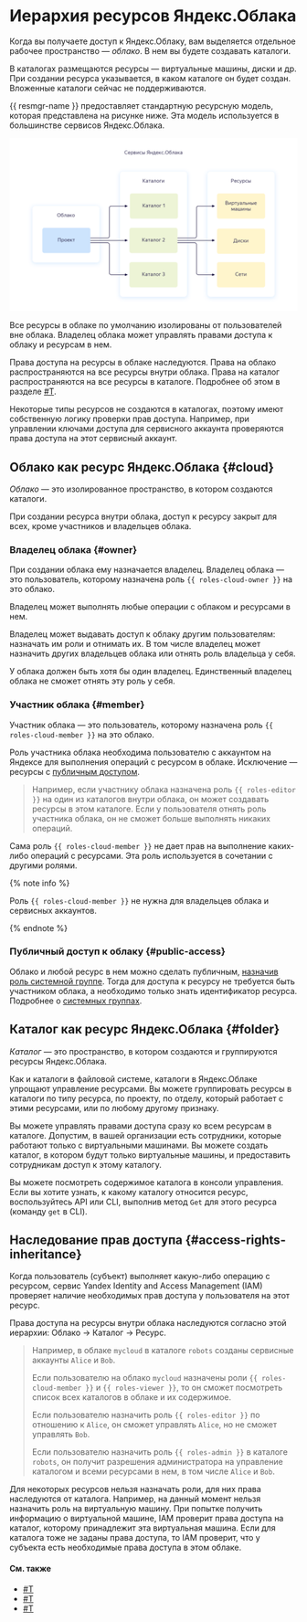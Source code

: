 # Иерархия ресурсов Яндекс.Облака

Когда вы получаете доступ к Яндекс.Облаку, вам выделяется отдельное рабочее пространство — _облако_. В нем вы будете создавать каталоги.

В каталогах размещаются ресурсы — виртуальные машины, диски и др. При создании ресурса указывается, в каком каталоге он будет создан. Вложенные каталоги сейчас не поддерживаются.

{{ resmgr-name }} предоставляет стандартную ресурсную модель, которая представлена на рисунке ниже. Эта модель используется в большинстве сервисов Яндекс.Облака.

![image](../../_assets/resource-structure.png)

Все ресурсы в облаке по умолчанию изолированы от пользователей вне облака. Владелец облака может управлять правами доступа к облаку и ресурсам в нем.

Права доступа на ресурсы в облаке наследуются. Права на облако распространяются на все ресурсы внутри облака. Права на каталог распространяются на все ресурсы в каталоге. Подробнее об этом в разделе [#T](#access-rights-inheritance).

Некоторые типы ресурсов не создаются в каталогах, поэтому имеют собственную логику проверки прав доступа. Например, при управлении ключами доступа для сервисного аккаунта проверяются права доступа на этот сервисный аккаунт.


## Облако как ресурс Яндекс.Облака {#cloud}

_Облако_ — это изолированное пространство, в котором создаются каталоги.

При создании ресурса внутри облака, доступ к ресурсу закрыт для всех, кроме участников и владельцев облака.

### Владелец облака {#owner}

При создании облака ему назначается владелец. Владелец облака — это пользователь, которому назначена роль `{{ roles-cloud-owner }}` на это облако.

Владелец может выполнять любые операции с облаком и ресурсами в нем.

Владелец может выдавать доступ к облаку другим пользователям: назначать им роли и отнимать их. В том числе владелец может назначить других владельцев облака или отнять роль владельца у себя.

У облака должен быть хотя бы один владелец. Единственный владелец облака не сможет отнять эту роль у себя.

### Участник облака {#member}

Участник облака — это пользователь, которому назначена роль `{{ roles-cloud-member }}` на это облако.

Роль участника облака необходима пользователю с аккаунтом на Яндексе для выполнения операций с ресурсом в облаке. Исключение — ресурсы с [публичным доступом](#public-access).

> Например, если участнику облака назначена роль `{{ roles-editor }}` на один из каталогов внутри облака, он может создавать ресурсы в этом каталоге. Если у пользователя отнять роль участника облака, он не сможет больше выполнять никаких операций.

Сама роль `{{ roles-cloud-member }}` не дает прав на выполнение каких-либо операций с ресурсами. Эта роль используется в сочетании с другими ролями.

{% note info %}

Роль `{{ roles-cloud-member }}` не нужна для владельцев облака и сервисных аккаунтов.

{% endnote %}

### Публичный доступ к облаку {#public-access}

Облако и любой ресурс в нем можно сделать публичным, [назначив роль системной группе](../../iam/operations/roles/grant.md#access-to-all). Тогда для доступа к ресурсу не требуется быть участником облака, а необходимо только знать идентификатор ресурса. Подробнее о [системных группах](../../iam/concepts/access-control/system-group.md).

## Каталог как ресурс Яндекс.Облака {#folder}

_Каталог_ — это пространство, в котором создаются и группируются ресурсы Яндекс.Облака.

Как и каталоги в файловой системе, каталоги в Яндекс.Облаке упрощают управление ресурсами. Вы можете группировать ресурсы в каталоги по типу ресурса, по проекту, по отделу, который работает с этими ресурсами, или по любому другому признаку.

Вы можете управлять правами доступа сразу ко всем ресурсам в каталоге. Допустим, в вашей организации есть сотрудники, которые работают только с виртуальными машинами. Вы можете создать каталог, в котором будут только виртуальные машины, и предоставить сотрудникам доступ к этому каталогу.

Вы можете посмотреть содержимое каталога в консоли управления. Если вы хотите узнать, к какому каталогу относится ресурс, воспользуйтесь API или CLI, выполнив метод `Get` для этого ресурса (команду `get` в CLI).


## Наследование прав доступа {#access-rights-inheritance}

Когда пользователь (субъект) выполняет какую-либо операцию с ресурсом, сервис Yandex Identity and Access Management (IAM) проверяет наличие необходимых прав доступа у пользователя на этот ресурс.

Права доступа на ресурсы внутри облака наследуются согласно этой иерархии: Облако → Каталог → Ресурс.

> Например, в облаке `mycloud` в каталоге `robots` созданы сервисные аккаунты `Alice` и `Bob`.
>
> Если пользователю на облако `mycloud` назначены роли `{{ roles-cloud-member }}` и `{{ roles-viewer }}`, то он сможет посмотреть список всех каталогов в облаке и их содержимое.
>
> Если пользователю назначить роль `{{ roles-editor }}` по отношению к `Alice`, он сможет управлять `Alice`, но не сможет управлять `Bob`.
>
> Если пользователю назначить роль `{{ roles-admin }}` в каталоге `robots`, он получит разрешения администратора на управление каталогом и всеми ресурсами в нем, в том числе `Alice` и `Bob`.

Для некоторых ресурсов нельзя назначать роли, для них права наследуются от каталога. Например, на данный момент нельзя назначить роль на виртуальную машину. При попытке получить информацию о виртуальной машине, IAM проверит права доступа на каталог, которому принадлежит эта виртуальная машина. Если для каталога тоже не заданы права доступа, то IAM проверит, что у субъекта есть необходимые права доступа в этом облаке.

#### См. также

- [#T](../operations/cloud/set-access-bindings.md)
- [#T](../operations/folder/create.md)
- [#T](../operations/folder/set-access-bindings.md)
